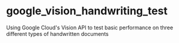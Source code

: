 # google_vision_handwriting_test
Using Google Cloud's Vision API to test basic performance on three different types of handwritten documents
